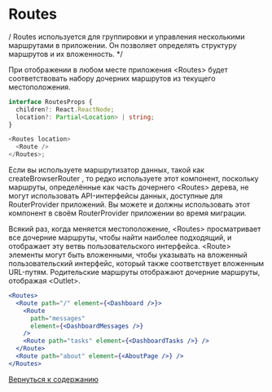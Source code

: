 # Routes

/ Routes используется для группировки и управления несколькими маршрутами в приложении. Он позволяет определять структуру маршрутов и их вложенность. */ 

При отображении в любом месте приложения \<Routes> будет соответствовать набору дочерних маршрутов из текущего местоположения.

```ts
interface RoutesProps {
  children?: React.ReactNode;
  location?: Partial<Location> | string;
}

<Routes location>
  <Route />
</Routes>;
```

Если вы используете маршрутизатор данных, такой как createBrowserRouter , то редко используете этот компонент, поскольку маршруты, определённые как часть дочернего \<Routes> дерева, не могут использовать API-интерфейсы данных, доступные для RouterProvider приложений. Вы можете и должны использовать этот компонент в своём RouterProvider приложении во время миграции.

Всякий раз, когда меняется местоположение, \<Routes> просматривает все дочерние маршруты, чтобы найти наиболее подходящий, и отображает эту ветвь пользовательского интерфейса. \<Route> элементы могут быть вложенными, чтобы указывать на вложенный пользовательский интерфейс, который также соответствует вложенным URL-путям. Родительские маршруты отображают дочерние маршруты, отображая \<Outlet>.

```jsx
<Routes>
  <Route path="/" element={<Dashboard />}>
    <Route
      path="messages"
      element={<DashboardMessages />}
    />
    <Route path="tasks" element={<DashboardTasks />} />
  </Route>
  <Route path="about" element={<AboutPage />} />
</Routes>
```



[Вернуться к содержанию](./index.md)